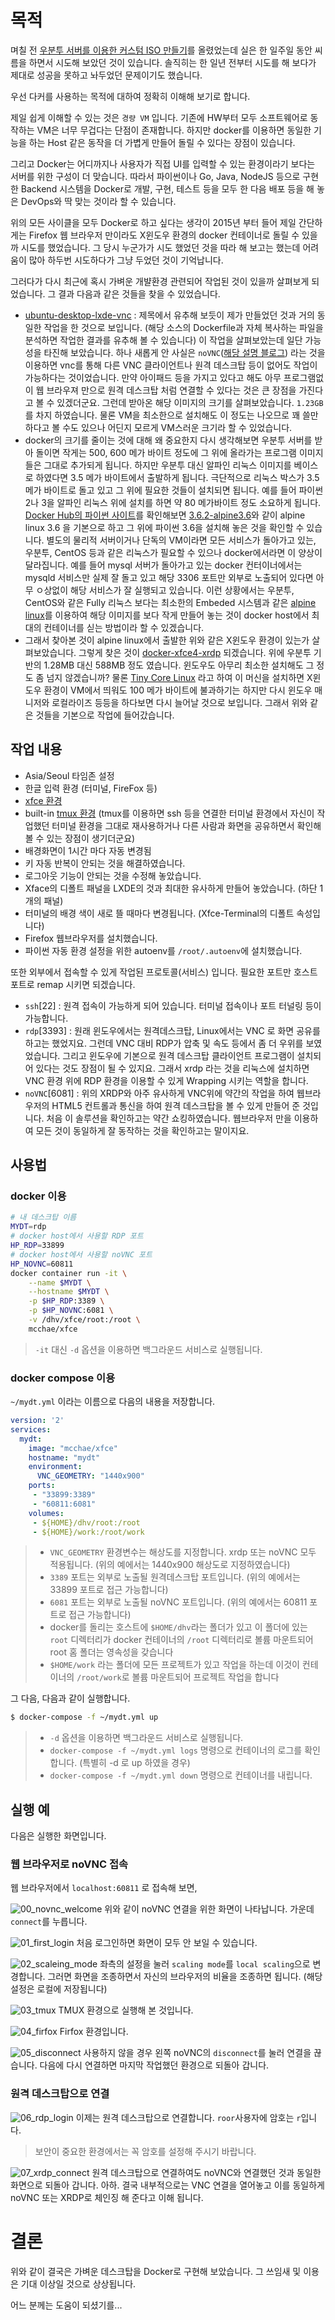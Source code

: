 #  목적

며칠 전 [우분투 서버를 이용한 커스텀 ISO 만들기](https://github.com/mcchae/vbuntu-custom-ubuntu-iso)를 올렸었는데 실은 한 일주일 동안 씨름을 하면서 시도해 보았던 것이 있습니다. 솔직히는 한 일년 전부터 시도를 해 보다가 제대로 성공을 못하고 놔두었던 문제이기도 했습니다.

우선 다커를 사용하는 목적에 대하여 정확히 이해해 보기로 합니다.

제일 쉽게 이해할 수 있는 것은 `경량 VM` 입니다. 기존에 HW부터 모두 소프트웨어로 동작하는 VM은 너무 무겁다는 단점이 존재합니다. 하지만 docker를 이용하면 동일한 기능을 하는 Host 같은 동작을 더 가볍게 만들어 돌릴 수 있다는 장점이 있습니다.

그리고 Docker는 어디까지나 사용자가 직접 UI를 입력할 수 있는 환경이라기 보다는 서버를 위한 구성이 더 맞습니다. 따라서 파이썬이나 Go, Java, NodeJS 등으로 구현한 Backend 시스템을 Docker로 개발, 구현, 테스트 등을 모두 한 다음 배포 등을 해 놓은 DevOps와 딱 맞는 것이라 할 수 있습니다.

위의 모든 사이클을 모두 Docker로 하고 싶다는 생각이 2015년 부터 들어 제일 간단하게는 Firefox 웹 브라우저 만이라도 X윈도우 환경의 docker 컨테이너로 돌릴 수 있을까 시도를 했었습니다. 그 당시 누군가가 시도 했었던 것을 따라 해 보고는 했는데 어려움이 많아 하두번 시도하다가 그냥 두었던 것이 기억납니다.

그러다가 다시 최근에 혹시 가벼운 개뱔환경 관련되어 작업된 것이 있을까 살펴보게 되었습니다. 그 결과 다음과 같은 것들을 찾을 수 있었습니다.

* [ubuntu-desktop-lxde-vnc](https://hub.docker.com/r/dorowu/ubuntu-desktop-lxde-vnc/) : 제목에서 유추해 보듯이 제가 만들었던 것과 거의 동일한 작업을 한 것으로 보입니다. (해당 소스의 Dockerfile과 자체 복사하는 파일을 분석하면 작업한 결과를 유추해 볼 수 있습니다) 이 작업을 살펴보았는데 일단 가능성을 타진해 보았습니다. 하나 새롭게 안 사실은 `noVNC`([해당 설명 블로그](http://drt0927.tistory.com/6)) 라는 것을 이용하면 vnc를 통해 다른 VNC 클라이언트나 원격 데스크탑 등이 없어도 작업이 가능하다는 것이었습니다. 만약 아이패드 등을 가지고 있다고 해도 아무 프로그램없이 웹 브라우져 만으로 원격 데스크탑 처럼 연결할 수 있다는 것은 큰 장점을 가진다고 볼 수 있겠더군요. 그런데 받아온 해당 이미지의 크기를 살펴보았습니다.  `1.23GB`를 차지 하였습니다. 물론 VM을 최소한으로 설치해도 이 정도는 나오므로 꽤 쓸만 하다고 볼 수도 있으나 어딘지 모르게 VM스러운 크기라 할 수 있었습니다.
* docker의 크기를 줄이는 것에 대해 왜 중요한지 다시 생각해보면 우분투 서버를 받아 돌이면 작게는 500, 600 메가 바이트 정도에 그 위에 올라가는 프로그램 이미지 들은 그대로 추가되게 됩니다. 하지만 우분투 대신 알파인 리눅스 이미지를 베이스로 하였다면 3.5 메가 바이트에서 출발하게 됩니다. 극단적으로 리눅스 박스가 3.5 메가 바이트로 돌고 있고 그 위에 필요한 것들이 설치되면 됩니다. 예를 들어 파이썬 2나 3을 알파인 리눅스 위에 설치를 하면 약 80 메가바이트 정도 소요하게 됩니다. [Docker Hub의 파이썬 사이트](https://hub.docker.com/_/python/)를 확인해보면 [3.6.2-alpine3.6](https://github.com/docker-library/python/blob/5d86c858d58f84b8dd1274ac61ac1c9c9ebc7739/3.6/alpine3.6/Dockerfile)와 같이 alpine linux 3.6 을 기본으로 하고 그 위에 파이썬 3.6을 설치해 놓은 것을 확인할 수 있습니다. 별도의 물리적 서버이거나 단독의 VM이라면 모든 서비스가 돌아가고 있는, 우분투, CentOS 등과 같은 리눅스가 필요할 수 있으나 docker에서라면 이 양상이 달라집니다. 예를 들어 mysql 서버가 돌아가고 있는 docker 컨터이너에서는 mysqld 서비스만 실제 잘 돌고 있고 해당 3306 포트만 외부로 노출되어 있다면 아무 ㅇ상없이 해당 서비스가 잘 실행되고 있습니다. 이런 상황에서는 우분투, CentOS와 같은 Fully 리눅스 보다는 최소한의 Embeded 시스템과 같은 [alpine linux](https://alpinelinux.org)를 이용하여 해당 이미지를 보다 작게 만들어 놓는 것이 docker host에서 최대의 컨테이너를 싣는 방법이라 할 수 있겠습니다.
* 그래서 찾아본 것이 alpine linux에서 출발한 위와 같은 X윈도우 환경이 있는가 살펴보았습니다.  그렇게 찾은 것이 [docker-xfce4-xrdp](https://github.com/danielguerra69/alpine-xfce4-xrdp) 되겠습니다. 위에 우분투 기반의 1.28MB 대신 588MB 정도 였습니다. 윈도우도 아무리 최소한 설치해도 그 정도 좀 넘지 않겠습니까? 물론 [Tiny Core Linux](http://tinycorelinux.net) 라고 하여 이 머신을 설치하면 X윈도우 환경이 VM에서 띄워도 100 메가 바이트에 불과하기는 하지만 다시 윈도우 매니저와 로컬라이즈 등등을 하다보면 다시 늘어날 것으로 보입니다.  그래서 위와 같은 것들을 기본으로 작업에 들어갔습니다.

## 작업 내용

* Asia/Seoul 타임존 설정
* 한글 입력 환경 (터미널, FireFox 등)
* [xfce 환경](http://mcchae.egloos.com/10935938)
* built-in [tmux 환경](http://mcchae.egloos.com/11246020) (tmux를 이용하면 ssh 등을 연결한 터미널 환경에서 자신이 작업했던 터미널 환경을 그대로 재사용하거나 다른 사람과 화면을 공유하면서 확인해 볼 수 있는 장점이 생기더군요)
* 배경화면이 1시간 마다 자동 변경됨
* 키 자동 반복이 안되는 것을 해결하였습니다.
* 로그아웃 기능이 안되는 것을 수정해 놓았습니다.
* Xface의 디폴트 패널을 LXDE의 것과 최대한 유사하게 만들어 놓았습니다. (하단 1개의 패널)
* 터미널의 배경 색이 새로 뜰 때마다 변경됩니다. (Xfce-Terminal의 디폴트 속성입니다)
* Firefox 웹브라우저를 설치했습니다. 
* 파이썬 자동 환경 설정을 위한 autoenv를 `/root/.autoenv`에 설치했습니다.

또한 외부에서 접속할 수 있게 작업된 프로토콜(서비스) 입니다. 필요한 포트만 호스트 포트로 remap 시키면 되겠습니다.

* `ssh`[22] : 원격 접속이 가능하게 되어 있습니다. 터미널 접속이나 포트 터널링 등이 가능합니다.
* `rdp`[3393] : 원래 윈도우에서는 원격데스크탑, Linux에서는 VNC 로 화면 공유를 하고는 했었지요. 그런데 VNC 대비 RDP가 압축 및 속도 등에서 좀 더 우위를 보였었습니다. 그리고 윈도우에 기본으로 원격 데스크탑 클라이언트 프로그램이 설치되어 있다는 것도 장점이 될 수 있지요. 그래서 xrdp 라는 것을 리눅스에 설치하면 VNC 환경 위에 RDP 환경을 이용할 수 있게 Wrapping 시키는 역할을 합니다.
* `noVNC`[6081] : 위의 XRDP와 아주 유사하게 VNC위에 약간의 작업을 하여 웹브라우저의 HTML5 컨트롤과 통신을 하여 원격 데스크탑을 볼 수 있게 만들어 준 것입니다. 처음 이 솔루션을 확인하고는 약간 쇼킹하였습니다. 웹브라우저 만을 이용하여 모든 것이 동일하게 잘 동작하는 것을 확인하고는 말이지요.


## 사용법

### docker 이용

```bash
# 내 데스크탑 이름
MYDT=rdp
# docker host에서 사용할 RDP 포트
HP_RDP=33899
# docker host에서 사용할 noVNC 포트
HP_NOVNC=60811
docker container run -it \
	--name $MYDT \
	--hostname $MYDT \
	-p $HP_RDP:3389 \
	-p $HP_NOVNC:6081 \
	-v /dhv/xfce/root:/root \
	mcchae/xfce
```

> `-it` 대신 `-d` 옵션을 이용하면 백그라운드 서비스로 실행됩니다.

### docker compose 이용

`~/mydt.yml` 이라는 이름으로 다음의 내용을 저장합니다.

``` yaml
version: '2'
services:
  mydt:
    image: "mcchae/xfce"
    hostname: "mydt"
    environment:
      VNC_GEOMETRY: "1440x900"
    ports:
     - "33899:3389"
     - "60811:6081"
    volumes:
     - ${HOME}/dhv/root:/root
     - ${HOME}/work:/root/work
```

> * `VNC_GEOMETRY` 환경변수는 해상도를 지정합니다. xrdp 또는 noVNC 모두 적용됩니다. (위의 예에서는 1440x900 해상도로 지정하였습니다)
> * `3389` 포트는 외부로 노출될 원격데스크탑 포트입니다. (위의 예에서는 33899 포트로 접근 가능합니다)
> * `6081` 포트는 외부로 노출될 noVNC 포트입니다. (위의 예에서는 60811 포트로 접근 가능합니다)
> * docker를 돌리는 호스트에 `$HOME/dhv`라는 폴더가 있고 이 폴더에 있는 `root` 디렉터리가 docker 컨테이너의 `/root` 디렉터리로 볼륨 마운트되어 root 홈 폴더는 영속성을 갖습니다
> * `$HOME/work` 라는 폴더에 모든 프로젝트가 있고 작업을 하는데 이것이 컨테이너의 `/root/work`로 볼륨 마운트되어 프로젝트 작업을 합니다


그 다음, 다음과 같이 실행합니다.

```sh
$ docker-compose -f ~/mydt.yml up
```

> * `-d` 옵션을 이용하면 백그라운드 서비스로 실행됩니다.
> * `docker-compose -f ~/mydt.yml logs` 명령으로 컨테이너의 로그를 확인합니다. (특별히 -d 로 up 하였을 경우)
> * `docker-compose -f ~/mydt.yml down` 명령으로 컨테이너를 내립니다.


## 실행 예

다음은 실행한 화면입니다.

### 웹 브라우저로 noVNC 접속

웹 브라우저에서 `localhost:60811` 로 접속해 보면,

![00_novnc_welcome](00_novnc_welcome.png)
위와 같이 noVNC 연결을 위한 화면이 나타납니다. 가운데 `connect`를 누릅니다.

![01_first_login](01_first_login.png)
처음 로그인하면 화면이 모두 안 보일 수 있습니다.

![02_scaleing_mode](02_scaleing_mode.png)
좌측의 설정을 눌러 `scaling mode`를 `local scaling`으로 변경합니다. 그러면 화면을 조종하면서 자신의 브라우저의 비율을 조종하면 됩니다. (해당 설정은 로컬에 저장됩니다)

![03_tmux](03_tmux.png)
TMUX 환경으로 실행해 본 것입니다.

![04_firfox](04_firfox.png)
Firfox 환경입니다.

![05_disconnect](05_disconnect.png)
사용하지 않을 경우 왼쪽 noVNC의 `disconnect`를 눌러 연결을 끊습니다. 다음에 다시 연결하면 마지막 작업했던 환경으로 되돌아 갑니다.

### 원격 데스크탑으로 연결

![06_rdp_login](06_rdp_login.png)
이제는 원격 데스크탑으로 연결합니다. `roor`사용자에 암호는 `r`입니다. 

> 보안이 중요한 환경에서는 꼭 암호를 설정해 주시기 바랍니다.

![07_xrdp_connect](07_xrdp_connect.png)
원격 데스크탑으로 연결하여도 noVNC와 연결했던 것과 동일한 화면으로 되돌아 갑니다. 아하. 결국 내부적으로는 VNC 연결을 열어놓고 이를 동일하게 noVNC 또는 XRDP로 체인징 해 준다고 이해 됩니다.


# 결론

위와 같이 결국은 가벼운 데스크탑을 Docker로 구현해 보았습니다. 그 쓰임새 및 이용은 기대 이상일 것으로 상상됩니다.

어느 분께는 도움이 되셨기를...

